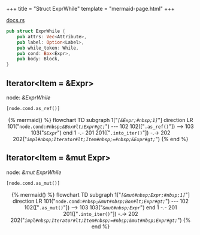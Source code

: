 +++
title = "Struct ExprWhile"
template = "mermaid-page.html"
+++

[docs.rs](https://docs.rs/syn/latest/syn/struct.ExprWhile.html)

```rust
pub struct ExprWhile {
    pub attrs: Vec<Attribute>,
    pub label: Option<Label>,
    pub while_token: While,
    pub cond: Box<Expr>,
    pub body: Block,
}
```

## Iterator<Item = &Expr>

node: *&ExprWhile*

```rust
[node.cond.as_ref()]
```

<center>

{% mermaid() %}
    flowchart TD
        subgraph 1["<code><em>[&Expr;#nbsp;1]</em></code>"]
            direction LR
            101("<code>node.cond:#nbsp;<em>&Box#lt;Expr#gt;</em></code>") --- 102
            102(["<code>.as_ref()</code>"]) --> 103
            103("<code><em>&Expr</em></code>")
        end
        1 -.- 201
        201(["<code>.into_iter()</code>"]) -.-> 202
        202("<code><em>impl#nbsp;Iterator#lt;Item#nbsp;=#nbsp;&Expr#gt;</em></code>")
{% end %}

</center>

## Iterator<Item = &mut Expr>

node: *&mut ExprWhile*

```rust
[node.cond.as_mut()]
```

<center>

{% mermaid() %}
    flowchart TD
        subgraph 1["<code><em>[&mut#nbsp;Expr;#nbsp;1]</em></code>"]
            direction LR
            101("<code>node.cond:#nbsp;<em>&mut#nbsp;Box#lt;Expr#gt;</em></code>") --- 102
            102(["<code>.as_mut()</code>"]) --> 103
            103("<code><em>&mut#nbsp;Expr</em></code>")
        end
        1 -.- 201
        201(["<code>.into_iter()</code>"]) -.-> 202
        202("<code><em>impl#nbsp;Iterator#lt;Item#nbsp;=#nbsp;&mut#nbsp;Expr#gt;</em></code>")
{% end %}

</center>
